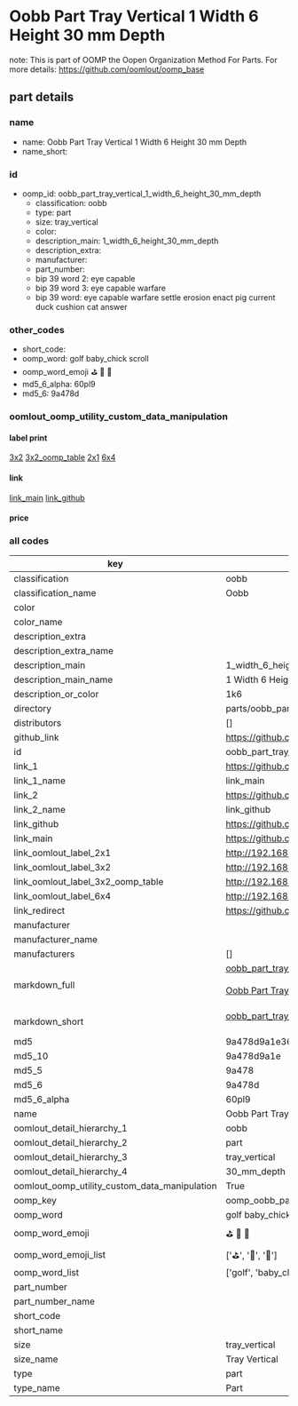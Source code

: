 # Oobb Part Tray Vertical 1 Width 6 Height 30 mm Depth  

note: This is part of OOMP the Oopen Organization Method For Parts. For more details: https://github.com/oomlout/oomp_base

##  part details
  







### name
* name: Oobb Part Tray Vertical 1 Width 6 Height 30 mm Depth
* name_short: 
### id
* oomp_id: oobb_part_tray_vertical_1_width_6_height_30_mm_depth
  * classification: oobb
  * type: part
  * size: tray_vertical
  * color: 
  * description_main: 1_width_6_height_30_mm_depth
  * description_extra: 
  * manufacturer: 
  * part_number: 
  * bip 39 word 2: eye capable
  * bip 39 word 3: eye capable warfare
  * bip 39 word: eye capable warfare settle erosion enact pig current duck cushion cat answer

### other_codes
* short_code: 
* oomp_word: golf baby_chick scroll
* oomp_word_emoji :golf: :baby_chick: :scroll:
* md5_6_alpha: 60pl9
* md5_6: 9a478d






### oomlout_oomp_utility_custom_data_manipulation
#### label print
[3x2](http://192.168.1.245:1112/?label=oomp%2060pl9)
[3x2_oomp_table](http://192.168.1.108:1112/?label=oomp%2060pl9)
[2x1](http://192.168.1.242:1112/?label=oomp%2060pl9)
[6x4](http://192.168.1.55:1112/?label=oomp%2060pl9)    

#### link

[link_main](https://github.com/oomlout/oomlout_oomp_version_1_messy/tree/main/parts/oobb_part_tray_vertical_1_width_6_height_30_mm_depth) [link_github](https://github.com/oomlout/oomlout_oomp_version_1_messy/tree/main/parts/oobb_part_tray_vertical_1_width_6_height_30_mm_depth)                             

#### price







### all codes 
| key | value |  
| --- | --- |  
| classification | oobb |  
| classification_name | Oobb |  
| color |  |  
| color_name |  |  
| description_extra |  |  
| description_extra_name |  |  
| description_main | 1_width_6_height_30_mm_depth |  
| description_main_name | 1 Width 6 Height 30 mm Depth |  
| description_or_color | 1k6 |  
| directory | parts/oobb_part_tray_vertical_1_width_6_height_30_mm_depth |  
| distributors | [] |  
| github_link | https://github.com/oomlout/oomlout_oomp_part_src/tree/main/parts/oobb_part_tray_vertical_1_width_6_height_30_mm_depth |  
| id | oobb_part_tray_vertical_1_width_6_height_30_mm_depth |  
| link_1 | https://github.com/oomlout/oomlout_oomp_version_1_messy/tree/main/parts/oobb_part_tray_vertical_1_width_6_height_30_mm_depth |  
| link_1_name | link_main |  
| link_2 | https://github.com/oomlout/oomlout_oomp_version_1_messy/tree/main/parts/oobb_part_tray_vertical_1_width_6_height_30_mm_depth |  
| link_2_name | link_github |  
| link_github | https://github.com/oomlout/oomlout_oomp_version_1_messy/tree/main/parts/oobb_part_tray_vertical_1_width_6_height_30_mm_depth |  
| link_main | https://github.com/oomlout/oomlout_oomp_version_1_messy/tree/main/parts/oobb_part_tray_vertical_1_width_6_height_30_mm_depth |  
| link_oomlout_label_2x1 | http://192.168.1.242:1112/?label=oomp%2060pl9 |  
| link_oomlout_label_3x2 | http://192.168.1.245:1112/?label=oomp%2060pl9 |  
| link_oomlout_label_3x2_oomp_table | http://192.168.1.108:1112/?label=oomp%2060pl9 |  
| link_oomlout_label_6x4 | http://192.168.1.55:1112/?label=oomp%2060pl9 |  
| link_redirect | https://github.com/oomlout/oomlout_oomp_version_1_messy/tree/main/parts/oobb_part_tray_vertical_1_width_6_height_30_mm_depth |  
| manufacturer |  |  
| manufacturer_name |  |  
| manufacturers | [] |  
| markdown_full | [oobb_part_tray_vertical_1_width_6_height_30_mm_depth](none)<br>[](none)<br>[Oobb Part Tray Vertical 1 Width 6 Height 30 Mm Depth](none)<br><br> |  
| markdown_short | [oobb_part_tray_vertical_1_width_6_height_30_mm_depth](none)<br><br> |  
| md5 | 9a478d9a1e36149125a65c47ee087a89 |  
| md5_10 | 9a478d9a1e |  
| md5_5 | 9a478 |  
| md5_6 | 9a478d |  
| md5_6_alpha | 60pl9 |  
| name | Oobb Part Tray Vertical 1 Width 6 Height 30 mm Depth |  
| oomlout_detail_hierarchy_1 | oobb |  
| oomlout_detail_hierarchy_2 | part |  
| oomlout_detail_hierarchy_3 | tray_vertical |  
| oomlout_detail_hierarchy_4 | 30_mm_depth |  
| oomlout_oomp_utility_custom_data_manipulation | True |  
| oomp_key | oomp_oobb_part_tray_vertical_1_width_6_height_30_mm_depth |  
| oomp_word | golf baby_chick scroll |  
| oomp_word_emoji | :golf: :baby_chick: :scroll: |  
| oomp_word_emoji_list | [':golf:', ':baby_chick:', ':scroll:'] |  
| oomp_word_list | ['golf', 'baby_chick', 'scroll'] |  
| part_number |  |  
| part_number_name |  |  
| short_code |  |  
| short_name |  |  
| size | tray_vertical |  
| size_name | Tray Vertical |  
| type | part |  
| type_name | Part |  
